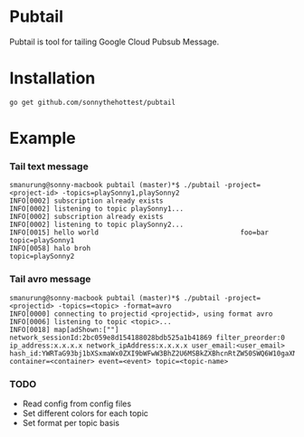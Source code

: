 # Pubtail

Pubtail is tool for tailing Google Cloud Pubsub Message.

# Installation
```
go get github.com/sonnythehottest/pubtail
```

# Example
### Tail text message
```
smanurung@sonny-macbook pubtail (master)*$ ./pubtail -project=<project-id> -topics=playSonny1,playSonny2
INFO[0002] subscription already exists
INFO[0002] listening to topic playSonny1...
INFO[0002] subscription already exists
INFO[0002] listening to topic playSonny2...
INFO[0015] hello world                                   foo=bar topic=playSonny1
INFO[0058] halo broh                                     topic=playSonny2
```

### Tail avro message
```
smanurung@sonny-macbook pubtail (master)*$ ./pubtail -project=<projectid> -topics=<topic> -format=avro
INFO[0000] connecting to projectid <projectid>, using format avro
INFO[0006] listening to topic <topic>...
INFO[0018] map[adShown:[""] network_sessionId:2bc059e8d154188028bdb525a1b41869 filter_preorder:0 ip_address:x.x.x.x network_ipAddress:x.x.x.x user_email:<user_email> hash_id:YWRTaG93bj1bXSxmaWx0ZXI9bWFwW3BhZ2U6MSBkZXBhcnRtZW50SWQ6W10gaXNHbTowIGtyZWFzaUxva2FsOiB3aG9sZXNhbGU6MCBmcmVlcmV0dXJuOjAgY29uZGl0aW9uOjAgdmFyaWFudDpbXSBwcmljZU1pbjowIHByaWNlTWF4OjAgaXNPZmZpY2lhbDowIHByZW9yZGVyOjAgbnVtYmVyQ container=<container> event=<event> topic=<topic-name>
```

### TODO
- Read config from config files
- Set different colors for each topic
- Set format per topic basis